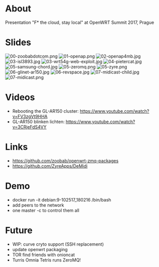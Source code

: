 About
=====

Presentation "F* the cloud, stay local" at OpenWRT Summit 2017, Prague

Slides
======

![00-zoobabdotcom.png](00-zoobabdotcom.png)
![01-openap.png](01-openap.png)
![02-openap4mb.jpg](02-openap4mb.jpg)
![03-isl3893.jpg](03-isl3893.jpg)
![03-wrt54g-web-exploit.jpg](03-wrt54g-web-exploit.jpg)
![04-pietercat.jpg](04-pietercat.jpg)
![05-samsung-chord.jpg](05-samsung-chord.jpg)
![05-zeromq.png](05-zeromq.png)
![05-zyre.png](05-zyre.png)
![06-glinet-ar150.jpg](06-glinet-ar150.jpg)
![06-revspace.jpg](06-revspace.jpg)
![07-midicast-child.jpg](07-midicast-child.jpg)
![07-midicast.png](07-midicast.png)

Videos
======

* Rebooting the GL-AR150 cluster: https://www.youtube.com/watch?v=FV3zgVt9HHA
* GL-AR150 blinken lichten: https://www.youtube.com/watch?v=3CRjeFdS4VY

Links
=====

* https://github.com/zoobab/openwrt-zmq-packages
* https://github.com/ZyreApps/DeMidi

Demo
====

* docker run -it debian:9-102517_180216 /bin/bash
* add peers to the network
* one master -c to control them all

Future
======

* WIP: curve cryto support (SSH replacement)
* update openwrt packaging
* TOR find friends with onioncat
* Turris Omnia Tetris runs ZeroMQ!
